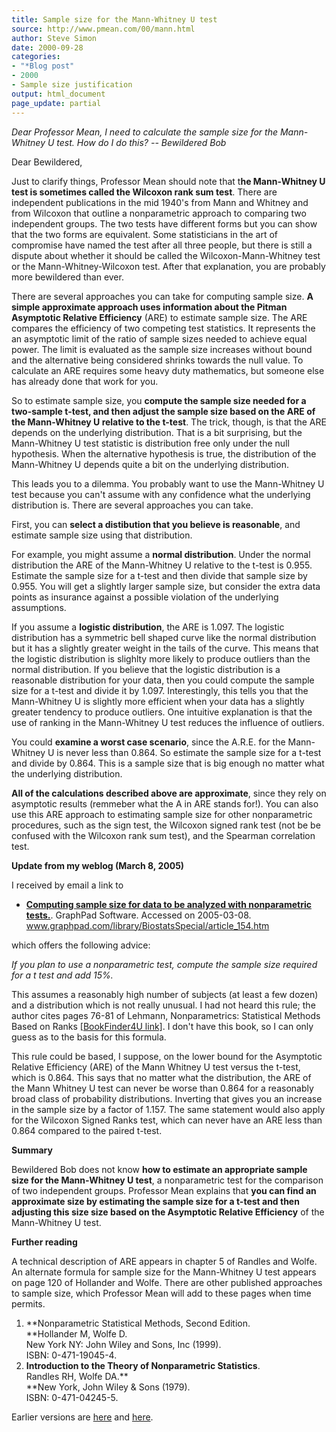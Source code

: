 ```yaml
---
title: Sample size for the Mann-Whitney U test
source: http://www.pmean.com/00/mann.html
author: Steve Simon
date: 2000-09-28
categories:
- "*Blog post"
- 2000
- Sample size justification
output: html_document
page_update: partial
---
```


*Dear Professor Mean, I need to calculate the sample size for the Mann-Whitney U test. How do I do this? -- Bewildered Bob*

Dear Bewildered,

Just to clarify things, Professor Mean should note that t**he Mann-Whitney U test is sometimes called the Wilcoxon rank sum test**. There are independent publications in the mid 1940's from Mann and Whitney and from Wilcoxon that outline a nonparametric approach to comparing two independent groups. The two tests have different forms but you can show that the two forms are equivalent. Some statisticians in the art of compromise have named the test after all three people, but there is still a dispute about whether it should be called the Wilcoxon-Mann-Whitney test or the Mann-Whitney-Wilcoxon test. After that explanation, you are probably more bewildered than ever.

There are several approaches you can take for computing sample size. **A simple approximate approach uses information about the Pitman Asymptotic Relative Efficiency** (ARE) to estimate sample size. The ARE compares the efficiency of two competing test statistics. It represents the an asymptotic limit of the ratio of sample sizes needed to achieve equal power. The limit is evaluated as the sample size increases without bound and the alternative being considered shrinks towards the null value. To calculate an ARE requires some heavy duty mathematics, but someone else has already done that work for you.

So to estimate sample size, you **compute the sample size needed for a two-sample t-test, and then adjust the sample size based on the ARE of the Mann-Whitney U relative to the t-test**. The trick, though, is that the ARE depends on the underlying distribution. That is a bit surprising, but the Mann-Whitney U test statistic is distribution free only under the null hypothesis. When the alternative hypothesis is true, the distribution of the Mann-Whitney U depends quite a bit on the underlying distribution.

This leads you to a dilemma. You probably want to use the Mann-Whitney U test because you can't assume with any confidence what the underlying distribution is. There are several approaches you can take.

First, you can **select a distibution that you believe is reasonable**, and estimate sample size using that distribution.

For example, you might assume a **normal distribution**. Under the normal distribution the ARE of the Mann-Whitney U relative to the t-test is 0.955. Estimate the sample size for a t-test and then divide that sample size by 0.955. You will get a slightly larger sample size, but consider the extra data points as insurance against a possible violation of the underlying assumptions.

If you assume a **logistic distribution**, the ARE is 1.097. The logistic distribution has a symmetric bell shaped curve like the normal distribution but it has a slightly greater weight in the tails of the curve. This means that the logistic distribution is slighlty more likely to produce outliers than the normal distribution. If you believe that the logistic distribution is a reasonable distribution for your data, then you could compute the sample size for a t-test and divide it by 1.097. Interestingly, this tells you that the Mann-Whitney U is slightly more efficient when your data has a slightly greater tendency to produce outliers. One intuitive explanation is that the use of ranking in the Mann-Whitney U test reduces the influence of outliers.

You could **examine a worst case scenario**, since the A.R.E. for the Mann-Whitney U is never less than 0.864. So estimate the sample size for a t-test and divide by 0.864. This is a sample size that is big enough no matter what the underlying distribution.

**All of the calculations described above are approximate**, since they rely on asymptotic results (remmeber what the A in ARE stands for!). You can also use this ARE approach to estimating sample size for other nonparametric procedures, such as the sign test, the Wilcoxon signed rank test (not be be confused with the Wilcoxon rank sum test), and the Spearman correlation test.

**Update from my weblog (March 8, 2005)**

I received by email a link to

-   **[Computing sample size for data to be analyzed with nonparametric tests.](http://www.graphpad.com/library/BiostatsSpecial/article_154.htm%20)**. GraphPad Software. Accessed on 2005-03-08. www.graphpad.com/library/BiostatsSpecial/article_154.htm

which offers the following advice:

*If you plan to use a nonparametric test, compute the sample size required for a t test and add 15%.*

This assumes a reasonably high number of subjects (at least a few dozen) and a distribution which is not really unusual. I had not heard this rule; the author cites pages 76-81 of Lehmann, Nonparametrics: Statistical Methods Based on Ranks [[BookFinder4U link]](http://www.bookfinder4u.com/detail/013997735X.html). I don't have this book, so I can only guess as to the basis for this formula.

This rule could be based, I suppose, on the lower bound for the Asymptotic Relative Efficiency (ARE) of the Mann Whitney U test versus the t-test, which is 0.864. This says that no matter what the distribution, the ARE of the Mann Whitney U test can never be worse than 0.864 for a reasonably broad class of probability distributions. Inverting that gives you an increase in the sample size by a factor of 1.157. The same statement would also apply for the Wilcoxon Signed Ranks test, which can never have an ARE less than 0.864 compared to the paired t-test.

**Summary**

Bewildered Bob does not know **how to estimate an appropriate sample size for the Mann-Whitney U test**, a nonparametric test for the comparison of two independent groups. Professor Mean explains that **you can find an approximate size by estimating the sample size for a t-test and then adjusting this size size based on the Asymptotic Relative Efficiency** of the Mann-Whitney U test.

**Further reading**

A technical description of ARE appears in chapter 5 of Randles and Wolfe. An alternate formula for sample size for the Mann-Whitney U test appears on page 120 of Hollander and Wolfe. There are other published approaches to sample size, which Professor Mean will add to these pages when time permits.


1.  **Nonparametric Statistical Methods, Second Edition.\
    **Hollander M, Wolfe D.\
    New York NY: John Wiley and Sons, Inc (1999).\
    ISBN: 0-471-19045-4.
2.  **Introduction to the Theory of Nonparametric Statistics**.\
    Randles RH, Wolfe DA.**\
    **New York, John Wiley & Sons (1979).\
    ISBN: 0-471-04245-5.

Earlier versions are [here][sim1] and [here][sim2].
 
[sim1]: http://www.pmean.com/00/mann.html
[sim2]: http://new.pmean.com/mann-whitney-sample-size/
 
